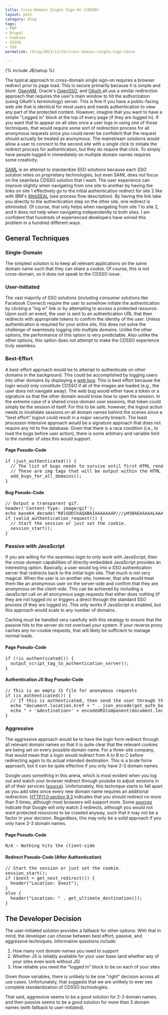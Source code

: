 ```yaml
---
title: Cross-Domain Single Sign-On (CDSSO)
layout: post
category: blog
tags:
- PHP
- Drupal
- Cookies
- CDSSO
- SSO
permalink: /blog/2013/11/25/cross-domain-single-sign-cdsso

---
```

{% include JB/setup %}
<div id="node-297" class="node node-blog node-promoted">
  <div class="content clearfix">
    <div class="field field-name-body field-type-text-with-summary field-label-hidden"><div class="field-items"><div class="field-item even"><p>The typical approach to cross-domain single sign-on requires a browser redirect prior to page load. This is secure primarily because it is simple and blunt. <a href="http://openam.forgerock.org/openam-documentation/openam-doc-source/doc/admin-guide/#chap-cdsso">OpenAM</a>, Oracle's <a href="http://docs.oracle.com/cd/E19575-01/820-3746/6nf8qcveh/index.html">OpenSSO</a>, and <a href="http://tools.ietf.org/html/rfc6749#page-7">OAuth </a>all use a similar redirection approach that requires the user's main window to hit the authorization (using OAuth's terminology) server. This is fine if you have a public-facing web site that is identical for most users and needs authentication to view any part of the protected content. However, imagine that you want to have a simple "Logged in" block at the top of every page (if they are logged in). If you want that to appear on all sites once a user logs in using one of those techniques, that would require some sort of redirection process for all anonymous requests since you could never be confident that the request should actually be treated as anonymous. The mainstream solutions would allow a user to connect to the second site with a single click to initiate the redirect process for authentication, but they do require that click. To simply have people logged in immediately on multiple domain names requires some creativity.</p>
<!--break-->
<p><a href="http://en.wikipedia.org/wiki/Security_Assertion_Markup_Language">SAML</a> is an attempt to standardize SSO solutions because each SSO solution relies on proprietary technologies, but even SAML does not focus on the seamless CDSSO solution that I want. The user experience can improve slightly when navigating from one site to another by having the links on site 1 effectively go to the initial authentication redirect for site 2 like with IBM's <a href="http://publib.boulder.ibm.com/tividd/td/ITAME/GC23-4682-00/en_US/HTML/ws-agmst63.htm">WebSEAL</a> (see process flow description). By having the link take you directly to the authentication step on the other site, one redirect is eliminated. Of course, that only helps when navigating from site 1 to site 2, and it does not help when navigating independently to both sites. I am confident that hundreds of experienced developers have solved this problem in a hundred different ways.</p>
<h2>
	General Techniques</h2>
<h3>
	Single-Domain</h3>
<p>The simplest solution is to keep all relevant applications on the same domain name such that they can share a cookie. Of course, this is not cross-domain, so it does not speak to the CDSSO issue.</p>
<h3>
	User-Initiated</h3>
<p>The vast majority of SSO solutions (including consumer solutions like Facebook Connect) require the user to somehow initiate the authentication by clicking a "log in" link or by attempting to access a protected resource. Upon such an event, the user is sent to an authentication URL that then redirects with appropriate tokens to confirm the identity of the user. Unless authentication is required for your entire site, this does not solve the challenge of seamlessly logging into multiple domains. Unlike the other options, the performance of this option is very predictable. Also unlike the other options, this option does not attempt to make the CDSSO experience truly seamless.</p>
<h3>
	Best-Effort</h3>
<p>A best-effort approach would be to attempt to authenticate on other domains in the background. This could be accomplished by logging users into other domains by displaying a <a href="http://en.wikipedia.org/wiki/Web_bug">web bug</a>. This is best effort because the login would only constitute CDSSO if all of the images are loaded (e.g., the user does not navigate away). The web bug would either have a token or a signature so that the other domain would know how to open the session. In the extreme case of a shared cross-domain user sessions, that token could simply be the session id itself. For this to be safe, however, the logout action needs to invalidate sessions on all domain names behind the scenes since a "best effort" logout could result in a major security breach. The least processor-intensive approach would be a signature approach that does not require any hit to the database. Given that there is a race condition (i.e., to load the bugs before user action), there is some arbitrary and variable limit to the number of sites this would support.</p>
<h4>
	Page Pseudo-Code</h4>
<pre class="brush:php">
if (just_authenticated()) {
  // The list of bugs needs to survive until first HTML rendering
  // These are img tags that will be output within the HTML
  add_bugs_for_all_domains();
}
</pre>
<h4>
	Bug Pseudo-Code</h4>
<pre class="brush:php">
// Output a transparent gif.
header('Content-Type: image/gif');
echo base64_decode('R0lGODlhAQABAIAAAAAAAP///yH5BAEAAAAALAAAAAABAAEAAAIBRAA7');
if (valid_authentication_request()) {
  // Start the session or just set the cookie.
  session_start();
}
</pre>
<h3>
	Passive with JavaScript</h3>
<p>If you are willing for the seamless login to only work with JavaScript, then the cross-domain capabilities of directly-embedded JavaScript provides an interesting option. Basically, a user would log into a SSO authentication server that redirects back to the initial login site. That much is not very magical. When the user is on another site, however, that site would treat them like an anonymous user on the server-side and confirm that they are anonymous on the client-side. This can be achieved by including a JavaScript call on all anonymous page requests that either does nothing (if they are not logged in) or triggers a direct through the standard SSO process (if they are logged in). This only works if JavaScript is enabled, but this approach would scale to any number of domains.</p>
<p>Caching must be handled very carefully with this strategy to ensure that the passive hits to the server do not overload your system. If your reverse proxy caches any no-cookie requests, that will likely be sufficient to manage normal loads.</p>
<h4>
	Page Pseudo-Code</h4>
<pre class="brush:php">
if (!is_authenticated()) {
  output_script_tag_to_authentication_server();
}
</pre>
<h4>
	Authentication JS Bug Pseudo-Code</h4>
<pre class="brush:php">
// This is an empty JS file for anonymous requests
if (is_authenticated()) {
  // If this is authenticated, then send the user through the standard auth redirect flow.
  echo "document.location.href = " . json_encode(get_auth_base_url());
  echo " + '&amp;destination=' + encodeURIComponent(document.location.href)";
}
</pre>
<h3>
	Aggressive</h3>
<p>The aggressive approach would be to have the login form redirect through all relevant domain names so that it is quite clear that the relevant cookies are being set on every possible domain name. For a three-site company, that would mean that a login would redirect from A to B to C before redirecting again to its actual intended destination. This is a brute force approach, but it can be quite effective if you only have 2-3 domain names.</p>
<p>Google uses something in this arena, which is most evident when you log out and watch your browser redirect through youtube to adjust sessions in all of their services (<a href="http://vineet-seo.blogspot.com/2011/07/google-redirect-to-accountsyoutubecom.html">source</a>). Unfortunately, this technique starts to fall apart as you add sites since every new domain name requires an additional redirection. <a href="http://www.isi.edu/in-notes/rfc1945.txt">HTTP/1.0 section 9.3</a> indicates that you should redirect no more than 5 times, although most browsers will support more. Some <a href="http://www.redirect-checker.org/how-many-redirects.php">sources</a> indicate that Google will only watch 3 redirects, although you would not want protected resources to be crawled anyway, such that it may not be a factor in your decision. Regardless, this may only be a solid approach if you only have 2-3 domain names.</p>
<h4>
	Page Pseudo-Code</h4>
<pre class="brush:php">
N/A - Nothing hits the client-side
</pre>
<h4>
	Redirect Pseudo-Code (After Authentication)</h4>
<pre class="brush:php">
// Start the session or just set the cookie.
session_start();
if ($next = get_next_redirect()) {
  header("Location: $next");
}
else {
  header("Location: " . get_ultimate_destination());
}
</pre>
<h2>
	The Developer Decision</h2>
<p>The user-initiated solution provides a fallback for other options. With that in mind, the developer can choose between best effort, passive, and aggressive techniques. Informative questions include:</p>
<ol><li>
		How many root domain names you need to support</li>
	<li>
		Whether JS is reliably available for your user base (and whether any of your sites even work without JS)</li>
	<li>
		How reliable you need the "logged in" block to be on each of your sites</li>
</ol><p>Given those variables, there is unlikely to be one "right" decision across all use cases. Unfortunately, that suggests that we are unlikely to ever see complete standardization of CDSSO technologies.</p>
<p>That said, aggressive seems to be a good solution for 2-3 domain names, and then passive seems to be a good solution for more than 3 domain names (with fallback to user-initiated).</p>
</div></div></div>  </div>
</div>
